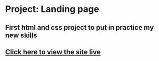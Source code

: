 # Project: Landing page

## First html and css project to put in practice my new skills

## [Click here to view the site live](https://amilkez.github.io/foundations-landing-page/)
